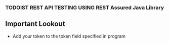 ### TODOIST REST API TESTING USING REST Assured Java Library

## Important Lookout
  + Add your token to the token field specified in program
